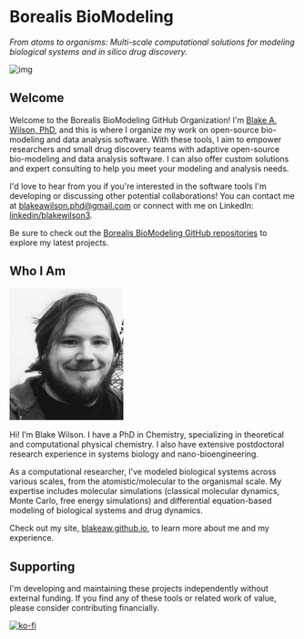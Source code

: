 # Borealis BioModeling

_From atoms to organisms: Multi-scale computational solutions for modeling biological systems and in silico drug discovery._

![img](https://avatars.githubusercontent.com/u/163594810?s=200&v=4)

## Welcome 

Welcome to the Borealis BioModeling GitHub Organization! I'm [Blake A. Wilson, PhD](https://blakeaw.github.io/), and this is where I organize my work on open-source bio-modeling and data analysis software. With these tools, I aim to empower researchers and small drug discovery teams with adaptive open-source bio-modeling and data analysis software. I can also offer custom solutions and expert consulting to help you meet your modeling and analysis needs.

I'd love to hear from you if you're interested in the software tools I'm developing or discussing other potential collaborations! You can contact me at [blakeawilson.phd@gmail.com](mailto:blakeawilson.phd@gmail.com) or connect with me on LinkedIn: [linkedin/blakewilson3](https://www.linkedin.com/in/blakewilson3/). 

Be sure to check out the [Borealis BioModeling GitHub repositories](https://github.com/orgs/Borealis-BioModeling/repositories) to explore my latest projects.

## Who I Am

<img src="https://github.com/blakeaw/blakeaw.github.io/blob/master/img/avatar-icon_2.jpg" alt="Profile Picture" width="200"/>

Hi! I’m Blake Wilson. I have a PhD in Chemistry, specializing in theoretical and computational physical chemistry. I also have extensive postdoctoral research experience in systems biology and nano-bioengineering.

As a computational researcher, I've modeled biological systems across various scales, from the atomistic/molecular to the organismal scale.
My expertise includes molecular simulations (classical molecular dynamics, Monte Carlo, free energy simulations) and differential equation-based modeling of biological systems and drug dynamics.

Check out my site, [blakeaw.github.io](https://blakeaw.github.io/), to learn more about me and my experience.

## Supporting

I'm developing and maintaining these projects independently without external funding. If you find any of these tools or related work of value, please consider contributing financially.

[![ko-fi](https://ko-fi.com/img/githubbutton_sm.svg)](https://ko-fi.com/J3J4ZUCVU)
